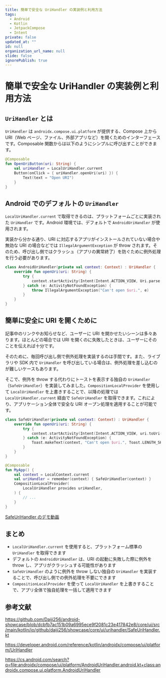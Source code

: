 ```yaml
---
title: 簡単で安全な UriHandler の実装例と利用方法
tags:
  - Android
  - Kotlin
  - JetpackCompose
  - Intent
private: false
updated_at: ""
id: null
organization_url_name: null
slide: false
ignorePublish: true
---
```


# 簡単で安全な UriHandler の実装例と利用方法

## `UriHandler` とは

`UriHandler` は `androidx.compose.ui.platform` が提供する、Compose 上から URI（Web ページ、ファイル、外部アプリなど）を開くためのインターフェースです。Composable 関数からは以下のようにシンプルに呼び出すことができます。

```kotlin
@Composable
fun OpenUriButton(uri: String) {
    val uriHandler = LocalUriHandler.current
    Button(onClick = { uriHandler.openUri(uri) }) {
        Text(text = "Open URI")
    }
}
```

## Android でのデフォルトの `UriHandler`

`LocalUriHandler.current` で取得できるのは、プラットフォームごとに実装された `UriHandler` です。Android 環境では、デフォルトで `AndroidUriHandler` が使用されます。

実装から分かる通り、URI に対応するアプリがインストールされていない場合や無効な URI の場合などでは `IllegalArgumentException` が throw されます。そのため、呼び出し側ではクラッシュ（アプリの異常終了）を防ぐために例外処理を行う必要があります。

```kotlin
class AndroidUriHandler(private val context: Context) : UriHandler {
    override fun openUri(uri: String) {
        try {
            context.startActivity(Intent(Intent.ACTION_VIEW, Uri.parse(uri)))
        } catch (e: ActivityNotFoundException) {
            throw IllegalArgumentException("Can't open $uri.", e)
        }
    }
}
```

## 簡単に安全に URI を開くために

記事中のリンクやお知らせなど、ユーザーに URI を開かせたいシーンは多々あります。ほとんどの場合では URI を開くのに失敗したときは、ユーザーにそのことを伝えれば十分です。

そのために、毎回呼び出し側で例外処理を実装するのは手間です。また、ライブラリや SDK 内で `UriHandler` を呼び出している場合は、例外処理を差し込むのが難しいケースもあります。

そこで、例外を throw する代わりにトーストを表示する独自の `UriHandler`（`SafeUriHandler`）を実装してみました。`CompositionLocalProvider` を使用して `LocalUriHandler` を上書きすることで、以降の処理では `LocalUriHandler.current` 経由で `SafeUriHandler` を取得できます。これにより、アプリケーション全体で安全な URI オープン処理を適用することが可能です。

```kotlin
class SafeUriHandler(private val context: Context) : UriHandler {
    override fun openUri(uri: String) {
        try {
            context.startActivity(Intent(Intent.ACTION_VIEW, uri.toUri()))
        } catch (e: ActivityNotFoundException) {
            Toast.makeText(context, "Can't open $uri.", Toast.LENGTH_SHORT).show()
        }
    }
}
```

```kotlin
@Composable
fun MyApp() {
    val context = LocalContext.current
    val uriHandler = remember(context) { SafeUriHandler(context) }
    CompositionLocalProvider(
        LocalUriHandler provides uriHandler,
    ) {
        // ...
    }
}
```

[SafeUriHandler のデモ動画](TODO)

## まとめ

- `LocalUriHandler.current` を使用すると、プラットフォーム標準の `UriHandler` を取得できます
- デフォルトの `AndroidUriHandler` は、URI の起動に失敗した際に例外を throw し、アプリがクラッシュする可能性があります
- `SafeUriHandler` のように例外を throw しない独自の `UriHandler` を実装することで、呼び出し側での例外処理を不要にできます
- `CompositionLocalProvider` を使って `LocalUriHandler` を上書きすることで、アプリ全体で独自処理を一括して適用できます

## 参考文献

https://github.com/Daiji256/android-showcase/blob/dcbfb7ac151b09a6995ece9f2081c23e417842e8/core/ui/src/main/kotlin/io/github/daiji256/showcase/core/ui/urihandler/SafeUriHandler.kt

https://developer.android.com/reference/kotlin/androidx/compose/ui/platform/UriHandler

https://cs.android.com/search?q=file:androidx/compose/ui/platform/AndroidUriHandler.android.kt+class:androidx.compose.ui.platform.AndroidUriHandler
